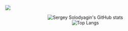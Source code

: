 ![](https://komarev.com/ghpvc/?username=solodyagin&style=for-the-badge)

<p align="center">
  <img src="https://github-readme-stats.vercel.app/api?username=solodyagin&show_icons=true&theme=tokyonight" alt="Sergey Solodyagin's GitHub stats"/>
  <br>
  <img src="https://github-readme-stats.vercel.app/api/top-langs/?username=solodyagin&layout=compact" alt="Top Langs"/>
</p>
